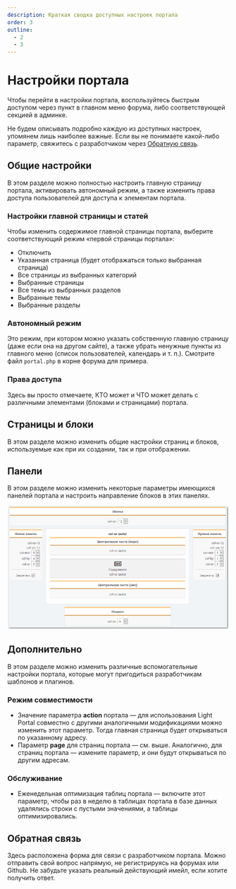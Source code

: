 ```yaml
---
description: Краткая сводка доступных настроек портала
order: 3
outline:
  - 2
  - 3
---
```


# Настройки портала

Чтобы перейти в настройки портала, воспользуйтесь быстрым доступом через пункт в главном меню форума, либо соответствующей секцией в админке.

Не будем описывать подробно каждую из доступных настроек, упомянем лишь наиболее важные. Если вы не понимаете какой-либо параметр, свяжитесь с разработчиком через [Обратную связь](#feedback).

## Общие настройки

В этом разделе можно полностью настроить главную страницу портала, активировать автономный режим, а также изменить права доступа пользователей для доступа к элементам портала.

### Настройки главной страницы и статей

Чтобы изменить содержимое главной страницы портала, выберите соответствующий режим «первой страницы портала»:

- Отключить
- Указанная страница (будет отображаться только выбранная страница)
- Все страницы из выбранных категорий
- Выбранные страницы
- Все темы из выбранных разделов
- Выбранные темы
- Выбранные разделы

### Автономный режим

Это режим, при котором можно указать собственную главную страницу (даже если она на другом сайте), а также убрать ненужные пункты из главного меню (список пользователей, календарь и т. п.). Смотрите файл `portal.php` в корне форума для примера.

### Права доступа

Здесь вы просто отмечаете, КТО может и ЧТО может делать с различными элементами (блоками и страницами) портала.

## Страницы и блоки

В этом разделе можно изменить общие настройки страниц и блоков, используемые как при их создании, так и при отображении.

## Панели

В этом разделе можно изменить некоторые параметры имеющихся панелей портала и настроить направление блоков в этих панелях.

![Панели](panels.png)

## Дополнительно

В этом разделе можно изменить различные вспомогательные настройки портала, которые могут пригодиться разработчикам шаблонов и плагинов.

### Режим совместимости

- Значение параметра **action** портала — для использования Light Portal совместно с другими аналогичными модификациями можно изменить этот параметр. Тогда главная страница будет открываться по указанному адресу.
- Параметр **page** для страниц портала — см. выше. Аналогично, для страниц портала — измените параметр, и они будут открываться по другим адресам.

### Обслуживание

- Еженедельная оптимизация таблиц портала — включите этот параметр, чтобы раз в неделю в таблицах портала в базе данных удалялись строки с пустыми значениями, а таблицы оптимизировались.

## Обратная связь

<a id="feedback"></a>

Здесь расположена форма для связи с разработчиком портала. Можно отправить свой вопрос напрямую, не регистрируясь на форумах или Github. Не забудьте указать реальный действующий имейл, если хотите получить ответ.
